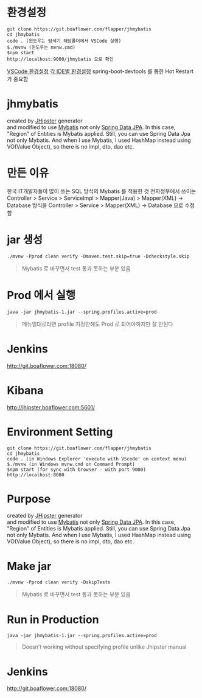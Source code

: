 # 환경설정

```
git clone https://git.boaflower.com/flapper/jhmybatis
cd jhmybatis
code . (윈도우는 탐색기 해당폴더에서 VSCode 실행)
$./mvnw (윈도우는 mvnw.cmd)
$npm start
http://localhost:9000/jhmybatis 으로 확인
```

[VSCode 환경설정](https://www.jhipster.tech/configuring-ide-visual-studio-code/)
[각 IDE별 환경설정](https://www.jhipster.tech/configuring-ide/)
spring-boot-devtools 를 통한 Hot Restart 가 중요함

# jhmybatis

created by [JHipster](https://www.jhipster.tech/) generator  
and modified to use [Mybatis](mybatis.org) not only [Spring Data JPA](https://spring.io/projects/spring-data-jpa).
In this case, "Region" of Entities is Mybatis applied.
Still, you can use Spring Data Jpa not only Mybatis.
And when I use Mybatis, I used HashMap instead using VO(Value Object), so there is no impl, dto, dao etc.

# 만든 이유

한국 IT개발자들이 많이 쓰는 SQL 방식의 Mybatis 를 적용한 것
전자정부에서 쓰이는
Controller > Service > ServiceImpl > Mapper(Java) > Mapper(XML) -> Database
방식을
Controller > Service > Mapper(XML) -> Database
으로 수정함

# jar 생성

`./mvnw -Pprod clean verify -Dmaven.test.skip=true -Dcheckstyle.skip`

> Mybatis 로 바꾸면서 test 통과 못하는 부분 있음

# Prod 에서 실행

`java -jar jhmybatis-1.jar --spring.profiles.active=prod`

> 메뉴얼대로라면 profile 지정안해도 Prod 로 되어야하지만 잘 안된다

# Jenkins

http://git.boaflower.com:18080/

# Kibana

http://jhipster.boaflower.com:5601/

# Environment Setting

```
git clone https://git.boaflower.com/flapper/jhmybatis
cd jhmybatis
code . (in Windows Explorer 'execute with VScode' on context menu)
$./mvnw (in Windows mvnw.cmd on Command Prompt)
$npm start (for sync with browser - with port 9000)
http://localhost:8080
```

# Purpose

created by [JHipster](https://www.jhipster.tech/) generator  
and modified to use [Mybatis](mybatis.org) not only [Spring Data JPA](https://spring.io/projects/spring-data-jpa).
In this case, "Region" of Entities is Mybatis applied.
Still, you can use Spring Data Jpa not only Mybatis.
And when I use Mybatis, I used HashMap instead using VO(Value Object), so there is no impl, dto, dao etc.

# Make jar

`./mvnw -Pprod clean verify -DskipTests`

> Mybatis 로 바꾸면서 test 통과 못하는 부분 있음

# Run in Production

`java -jar jhmybatis-1.jar --spring.profiles.active=prod`

> Doesn't working without specifying profile unlike Jhipster manual

# Jenkins

http://git.boaflower.com:18080/
